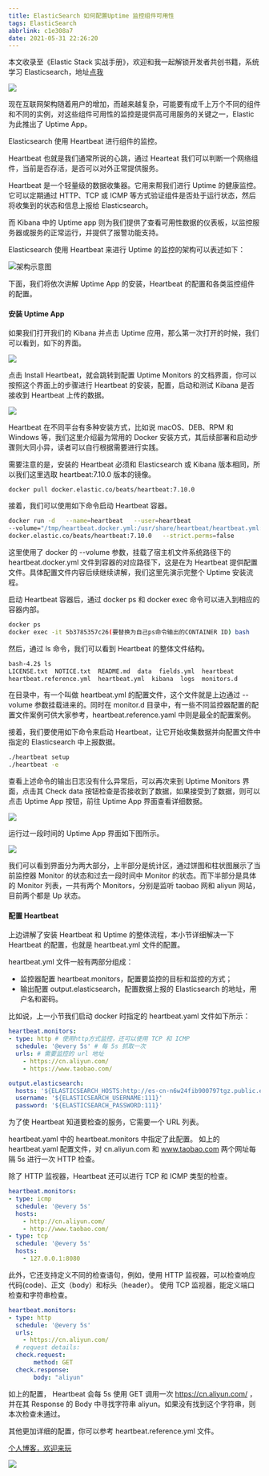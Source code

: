 ```yaml
---
title: ElasticSearch 如何配置Uptime 监控组件可用性
tags: ElasticSearch
abbrlink: c1e308a7
date: 2021-05-31 22:26:20
---
```


本文收录至《Elastic Stack 实战手册》，欢迎和我一起解锁开发者共创书籍，系统学习 Elasticsearch，地址[点我](https://developer.aliyun.com/topic/elasticstack/playbook)

![](http://cdn.remcarpediem.net/2021-05-31-142843.png)

现在互联网架构随着用户的增加，而越来越复杂，可能要有成千上万个不同的组件和不同的实例，对这些组件可用性的监控是提供高可用服务的关键之一，Elastic 为此推出了 Uptime App。

Elasticsearch 使用 Heartbeat 进行组件的监控。

Heartbeat 也就是我们通常所说的心跳，通过 Hearteat 我们可以判断一个网络组件，当前是否存活，是否可以对外正常提供服务。

Heartbeat 是一个轻量级的数据收集器。它用来帮我们进行 Uptime 的健康监控。它可以定期通过 HTTP、TCP 或 ICMP 等方式验证组件是否处于运行状态，然后将收集到的状态和信息上报给 Elasticsearch。

而 Kibana 中的 Uptime app 则为我们提供了查看可用性数据的仪表板，以监控服务器或服务的正常运行，并提供了报警功能支持。

Elasticsearch 使用 Heartbeat 来进行 Uptime 的监控的架构可以表述如下：

![架构示意图](http://cdn.remcarpediem.net/2021-05-31-142200.png)

下面，我们将依次讲解 Uptime App 的安装，Heartbeat 的配置和各类监控组件的配置。

#### 安装 Uptime App



如果我们打开我们的 Kibana 并点击 Uptime 应用，那么第一次打开的时候，我们可以看到，如下的界面。

![](http://cdn.remcarpediem.net/2021-05-31-142309.png)

点击 Install Heartbeat，就会跳转到配置 Uptime Monitors 的文档界面，你可以按照这个界面上的步骤进行 Heartbeat 的安装，配置，启动和测试 Kibana 是否接收到 Heartbeat 上传的数据。

![](http://cdn.remcarpediem.net/2021-05-31-142323.png)



Heartbeat 在不同平台有多种安装方式，比如说 macOS、DEB、RPM 和 Windows 等，我们这里介绍最为常用的 Docker 安装方式，其后续部署和启动步骤则大同小异，读者可以自行根据需要进行实践。

需要注意的是，安装的 Heartbeat 必须和 Elasticsearch 或 Kibana 版本相同，所以我们这里选取 heartbeat:7.10.0 版本的镜像。

```
docker pull docker.elastic.co/beats/heartbeat:7.10.0
```

接着，我们可以使用如下命令启动 Heartbeat 容器。

```bash
docker run -d   --name=heartbeat   --user=heartbeat   
--volume="/tmp/heartbeat.docker.yml:/usr/share/heartbeat/heartbeat.yml:ro"   
docker.elastic.co/beats/heartbeat:7.10.0   --strict.perms=false
```

这里使用了 docker 的 --volume 参数，挂载了宿主机文件系统路径下的 heartbeat.docker.yml 文件到容器的对应路径下，这是在为 Heartbeat 提供配置文件。具体配置文件内容后续继续讲解，我们这里先演示完整个 Uptime 安装流程。

启动 Heartbeat 容器后，通过 docker ps 和 docker exec 命令可以进入到相应的容器内部。

```bash
docker ps
docker exec -it 5b3785357c26(要替换为自己ps命令输出的CONTAINER ID) bash
```

然后，通过 ls 命令，我们可以看到 Heartbeat 的整体文件结构。

```bash
bash-4.2$ ls
LICENSE.txt  NOTICE.txt  README.md  data  fields.yml  heartbeat  
heartbeat.reference.yml  heartbeat.yml  kibana  logs  monitors.d
```

在目录中，有一个叫做 heartbeat.yml 的配置文件，这个文件就是上边通过 --volume 参数挂载进来的。同时在 monitor.d 目录中，有一些不同监控器配置的配置文件案例可供大家参考，heartbeat.reference.yaml 中则是最全的配置案例。

接着，我们要使用如下命令来启动 Heartbeat，让它开始收集数据并向配置文件中指定的 Elasticsearch 中上报数据。

```bash
./heartbeat setup
./heartbeat -e
```

查看上述命令的输出日志没有什么异常后，可以再次来到 Uptime Monitors 界面，点击其 Check data 按钮检查是否接收到了数据，如果接受到了数据，则可以点击 Uptime App 按钮，前往 Uptime App 界面查看详细数据。

![](http://cdn.remcarpediem.net/2021-05-31-142340.png)

运行过一段时间的 Uptime App 界面如下图所示。

![](http://cdn.remcarpediem.net/2021-05-31-142350.png)



我们可以看到界面分为两大部分，上半部分是统计区，通过饼图和柱状图展示了当前监控器 Monitor 的状态和过去一段时间中 Monitor 的状态。而下半部分是具体的 Monitor 列表，一共有两个 Monitors，分别是监听 taobao 网和 aliyun 网站，目前两个都是 Up 状态。

#### 配置 Heartbeat

上边讲解了安装 Heartbeat 和 Uptime 的整体流程，本小节详细解决一下 Heartbeat 的配置，也就是 heartbeat.yml 文件的配置。

heartbeat.yml 文件一般有两部分组成：

- 监控器配置 heartbeat.monitors，配置要监控的目标和监控的方式；
- 输出配置 output.elasticsearch，配置数据上报的 Elasticsearch 的地址，用户名和密码。



比如说，上一小节我们启动 docker 时指定的 heartbeat.yaml 文件如下所示：

```yaml
heartbeat.monitors:
- type: http # 使用http方式监控，还可以使用 TCP 和 ICMP
  schedule: '@every 5s' # 每 5s 抓取一次
  urls: # 需要监控的 url 地址
    - https://cn.aliyun.com/
    - https://www.taobao.com/

output.elasticsearch:
  hosts: '${ELASTICSEARCH_HOSTS:http://es-cn-n6w24fib900797tgz.public.elasticsearch.aliyuncs.com:9200}'
  username: '${ELASTICSEARCH_USERNAME:111}'
  password: '${ELASTICSEARCH_PASSWORD:111}'
```

为了使 Heartbeat 知道要检查的服务，它需要一个 URL 列表。

heartbeat.yaml 中的 heartbeat.monitors 中指定了此配置。 如上的 heartbeat.yaml 配置文件，对 cn.aliyun.com 和 www.taobao.com 两个网址每隔 5s 进行一次 HTTP 检查。

除了 HTTP 监视器，Heartbeat 还可以进行 TCP 和 ICMP 类型的检查。 

```yaml
heartbeat.monitors:
- type: icmp
  schedule: '@every 5s'
  hosts:
    - http://cn.aliyun.com/
    - http://www.taobao.com/
- type: tcp
  schedule: '@every 5s'
  hosts:
    - 127.0.0.1:8080
```

此外，它还支持定义不同的检查语句，例如，使用 HTTP 监视器，可以检查响应代码(code)、正文（body）和标头（header）。 使用 TCP 监视器，能定义端口检查和字符串检查。

```yaml
heartbeat.monitors:
- type: http
  schedule: '@every 5s'
  urls:
    - https://cn.aliyun.com/
  # request details:
  check.request:
       method: GET
  check.response:
       body: "aliyun"  
```

如上的配置， Heartbeat 会每 5s 使用 GET 调用一次 https://cn.aliyun.com/ ，并在其 Response 的 Body 中寻找字符串 aliyun。如果没有找到这个字符串，则本次检查未通过。

其他更加详细的配置，你可以参考 heartbeat.reference.yml 文件。


[个人博客，欢迎来玩](http://remcarpediem.net/)


![](http://cdn.remcarpediem.net/2020-05-26-144752.png)
